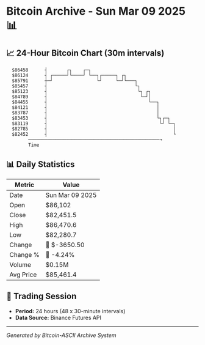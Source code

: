 # Bitcoin Archive - Sun Mar 09 2025 📊

## 📈 24-Hour Bitcoin Chart (30m intervals)

```
  $86458      ┤       ┌┐    ┌─┐                                
  $86124      ┤ ┌─────┘└────┘ └──┐┌─────┐ ┌┐                   
  $85791      ┼─┘                └┘     └─┘└───┐               
  $85457      ┤                                └┐              
  $85123      ┤                                 └┐ ┌┐          
  $84789      ┤                                  └─┘│          
  $84455      ┤                                     └──┐       
  $84121      ┤                                        │       
  $83787      ┤                                        │       
  $83453      ┤                                        └┐┌─┐   
  $83119      ┤                                         └┘ └─┐ 
  $82785      ┤                                              │ 
  $82452      ┤                                              └ 
        ────────────────────────────────────────────────→
        Time
```

## 📊 Daily Statistics

| Metric | Value |
|--------|-------|
| Date | Sun Mar 09 2025 |
| Open | $86,102 |
| Close | $82,451.5 |
| High | $86,470.6 |
| Low | $82,280.7 |
| Change | 🔴 $-3650.50 |
| Change % | 🔴 -4.24% |
| Volume | $0.15M |
| Avg Price | $85,461.4 |

## 📅 Trading Session

- **Period:** 24 hours (48 x 30-minute intervals)
- **Data Source:** Binance Futures API

---
*Generated by Bitcoin-ASCII Archive System*
